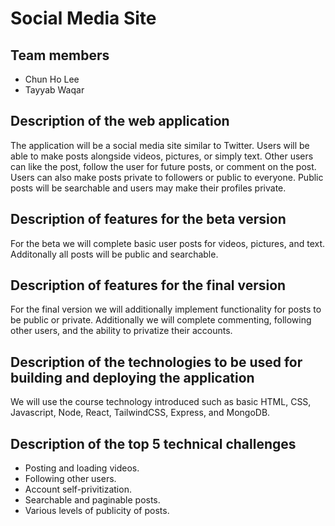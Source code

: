 # Social Media Site
## Team members
* Chun Ho Lee
* Tayyab Waqar
## Description of the web application
The application will be a social media site similar to Twitter. Users will be able to make posts alongside videos, pictures, or simply text. Other users can like the post,
follow the user for future posts, or comment on the post. Users can also make posts private to followers or public to everyone. Public posts will be searchable and users may
make their profiles private.
## Description of features for the beta version
For the beta we will complete basic user posts for videos, pictures, and text. Additonally all posts will be public and searchable.
## Description of features for the final version
For the final version we will additionally implement functionality for posts to be public or private. Additionally we will complete commenting, following other users, and
the ability to privatize their accounts.
## Description of the technologies to be used for building and deploying the application
We will use the course technology introduced such as basic HTML, CSS, Javascript, Node, React, TailwindCSS, Express, and MongoDB.
## Description of the top 5 technical challenges
* Posting and loading videos.
* Following other users.
* Account self-privitization.
* Searchable and paginable posts.
* Various levels of publicity of posts.
